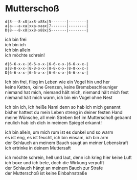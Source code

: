 # Mutterschoß

```
d|8---8-x8|xx8-x88x|5-------|--------|
a|a---a-xa|xxa-xaax|7-------|--------|
D|8---8-x8|xx8-x88x|5-------|--------|
```

ich bin frei  
    ich bin ich  
        ich bin allein  
            ich möchte schrein!

```
d|6-6-x-x-|6-6-x-x-|6-6-x-x-|6-6-x-x-|
a|8-8-x-x-|8-8-x-x-|8-8-x-x-|8-8-x-x-|
D|6-6-x-x-|6-6-x-x-|6-6-x-x-|6-6-x-x-|
```

Ich bin frei, flieg im Leben wie ein Vogel hin und her  
keine Ketten, keine Grenzen, keine Bremsbeschleuniger  
niemand hat mich, niemand hält mich, niemand hält mich fest  
niemand hält mich warm, ich bin ein Vogel ohne Nest

Ich bin ich, ich heiße Nami denn so hab ich mich genannt  
bisher hattest du mein Leben streng in deiner festen Hand  
meine Wünsche, all mein Streben tief im Mutterschoß gebannt  
neulich hab ich dich in meinem Spiegel erkannt!

ich bin allein, um mich rum ist es dunkel und so warm  
es ist eng, es ist feucht, ich bin einsam, ich bin arm  
der Schlauch an meinem Bauch saugt an meiner Lebenskraft  
ich ertrinke in deinem Muttersaft

ich möchte schrein, hell und laut, denn ich krieg hier keine Luft  
ich boxe und ich trete, doch die Wirkung verpufft  
der Schlauch hängt an meinem Bauch zur Strafe  
der Mutterschoß ist keine Einbahnstraße

